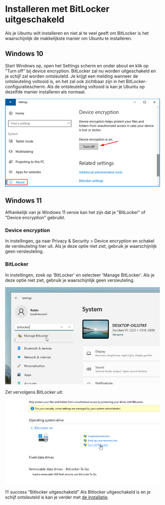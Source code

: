 # Installeren met BitLocker uitgeschakeld

Als je Ubuntu wilt installeren en niet al te veel geeft om BitLocker is het waarschijnlijk de makkelijkste manier om Ubuntu te installeren.

## Windows 10
Start Windows op, open het Settings scherm en onder about en klik op "Turn off" bij device encryption. BitLocker zal nu worden uitgeschakeld en je schijf zal worden ontsleuteld. Je krijgt een melding wanneer de ontsleuteling voltooid is, en het zal ook zichtbaar zijn in het BitLocker-configuratiescherm. Als de ontsleuteling voltooid is kan je Ubuntu op dezelfde manier installeren als normaal.

![BitLocker settings](../../assets/bitlocker-settings.png)

## Windows 11

Afhankelijk van je Windows 11 versie kan het zijn dat je "BitLocker" of "Device encryption" gebruikt.

### Device encryption

In instellingen, ga naar Privacy & Security > Device encryption en schakel de versleuteling hier uit. Als je deze optie niet ziet, gebruik je waarschijnlijk geen versleuteling.

### BitLocker

In instellingen, zoek op 'BitLocker' en selecteer 'Manage BitLocker'. Als je deze optie niet ziet, gebruik je waarschijnlijk geen versleuteling.

![Zoeken op BitLocker in instellingen](../../assets/win11-settings-search-bitlocker.png)

Zet vervolgens BitLocker uit:

![BitLocker uitzetten](../../assets/win11-bitlocker-turn-off.png)

!!! success "Bitlocker uitgeschakeld"
    Als Bitlocker uitgeschakeld is en je schijf ontsleuteld is kan je verder met [de installatie](./installatie.md).

